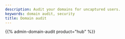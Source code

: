 ```yaml
---
description: Audit your domains for uncaptured users.
keywords: domain audit, security
title: Domain audit
---
```


{{% admin-domain-audit product="hub" %}}